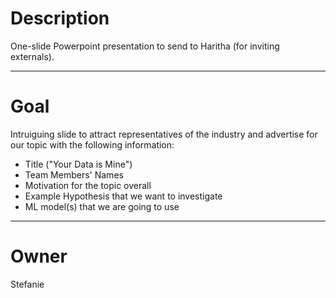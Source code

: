 # Description

One-slide Powerpoint presentation to send to Haritha
(for inviting externals).

---

# Goal

Intruiguing slide to attract representatives of the
industry and advertise for our topic with the
following information:

- Title ("Your Data is Mine")
- Team Members' Names
- Motivation for the topic overall
- Example Hypothesis that we want to investigate
- ML model(s) that we are going to use

---

# Owner

Stefanie
